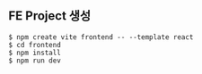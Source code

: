 ## FE Project 생성

```(zsh)
$ npm create vite frontend -- --template react
$ cd frontend
$ npm install
$ npm run dev
```

